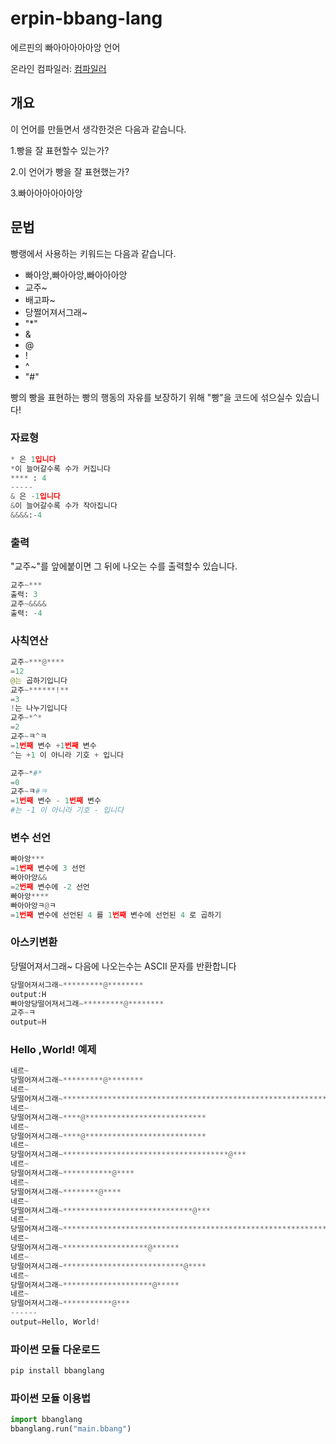 # erpin-bbang-lang
에르핀의 빠아아아아아앙 언어


온라인 컴파일러: [컴파일러](https://ilikeerpin.github.io/bbang-lang-compiler/)
## 개요
이 언어를 만들면서 생각한것은 다음과 같습니다.

1.빵을 잘 표현할수 있는가?

2.이 언어가 빵을 잘 표현했는가?

3.빠아아아아아아앙


## 문법
빵랭에서 사용하는 키워드는 다음과 같습니다. 
- 빠아앙,빠아아앙,빠아아아앙
- 교주~
- 배고파~
- 당쩔어져서그래~
- "*"
- &
- @
- !
- ^
- "#"

빵의 빵을 표현하는 빵의 행동의 자유를 보장하기 위해 "빵"을 코드에 섞으실수 있습니다!
### 자료형
```python
* 은 1입니다
*이 늘어갈수록 수가 커집니다
**** : 4
-----
& 은 -1입니다
&이 늘어갈수록 수가 작아집니다
&&&&:-4
```
### 출력
"교주~"를 앞에붙이면 그 뒤에 나오는 수를 출력할수 있습니다.
```python
교주~***
출력: 3
교주~&&&&
출력: -4
```
### 사칙연산
```python
교주~***@****
=12
@는 곱하기입니다
교주~******!**
=3
!는 나누기입니다
교주~*^*
=2
교주~ㅋ^ㅋ
=1번째 변수 +1번째 변수
^는 +1 이 아니라 기호 + 입니다

교주~*#*
=0
교주~ㅋ#ㅋ
=1번째 변수 - 1번째 변수
#는 -1 이 아니라 기호 - 입니다
```
### 변수 선언
```python
빠아앙***
=1번째 변수에 3 선언
빠아아앙&&
=2번째 변수에 -2 선언
빠아앙****
빠아아앙ㅋ@ㅋ
=1번째 변수에 선언된 4 를 1번째 변수에 선언된 4 로 곱하기
```
### 아스키변환
당떨어져서그래~ 다음에 나오는수는 ASCII 문자를 반환합니다
```python
당떨어져서그래~*********@********
output:H
빠아앙당떨어져서그래~*********@********
교주~ㅋ
output=H
```
### Hello ,World! 예제
```python
네르~
당떨어져서그래~*********@********
네르~
당떨어져서그래~*****************************************************************************************************
네르~
당떨어져서그래~****@***************************
네르~
당떨어져서그래~****@***************************
네르~
당떨어져서그래~*************************************@***
네르~
당떨어져서그래~***********@****
네르~
당떨어져서그래~********@****
네르~
당떨어져서그래~*****************************@***
네르~
당떨어져서그래~***************************************************************************************************************
네르~
당떨어져서그래~*******************@******
네르~
당떨어져서그래~***************************@****
네르~
당떨어져서그래~********************@*****
네르~
당떨어져서그래~***********@***
------
output=Hello, World!
```
### 파이썬 모듈 다운로드
```python
pip install bbanglang
```
### 파이썬 모듈 이용법
```python
import bbanglang
bbanglang.run("main.bbang")
```
